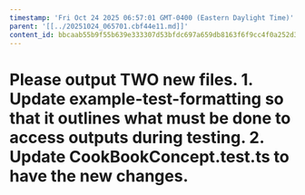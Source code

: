 ```yaml
---
timestamp: 'Fri Oct 24 2025 06:57:01 GMT-0400 (Eastern Daylight Time)'
parent: '[[../20251024_065701.cbf44e11.md]]'
content_id: bbcaab55b9f55b639e333307d53bfdc697a659db8163f6f9cc4f0a252d3ead72
---
```


# Please output TWO new files. 1. Update example-test-formatting so that it outlines what must be done to access outputs during testing. 2. Update CookBookConcept.test.ts to have the new changes.
